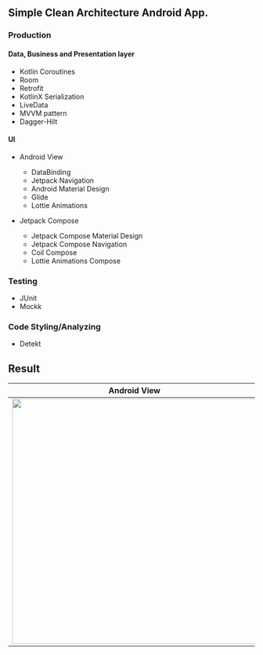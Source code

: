 ## Simple Clean Architecture Android App.

### Production

#### Data, Business and Presentation layer
- Kotlin Coroutines
- Room
- Retrofit
- KotlinX Serialization
- LiveData
- MVVM pattern
- Dagger-Hilt

#### UI
- Android View
    - DataBinding
    - Jetpack Navigation
    - Android Material Design
    - Glide
    - Lottie Animations

- Jetpack Compose
    - Jetpack Compose Material Design
    - Jetpack Compose Navigation
    - Coil Compose
    - Lottie Animations Compose

### Testing
- JUnit
- Mockk

### Code Styling/Analyzing
- Detekt


## Result

| Android View | Jetpack Compose |
| --- | --- |
| <img src="https://user-images.githubusercontent.com/17815721/218028053-521dc7a0-7af6-4c86-b920-17adb2b32320.gif" height="500"> | <img src="https://user-images.githubusercontent.com/17815721/218028221-c9982c75-087a-443d-9372-5e206b50b538.gif" height="500"> |



